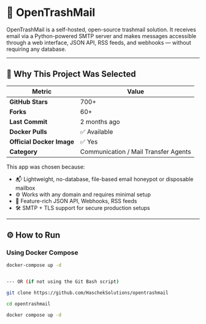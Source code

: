 # 📨 OpenTrashMail

OpenTrashMail is a self-hosted, open-source trashmail solution. It receives email via a Python-powered SMTP server and makes messages accessible through a web interface, JSON API, RSS feeds, and webhooks — without requiring any database.

---

## 🚀 Why This Project Was Selected

| Metric                   | Value             |
|--------------------------|-------------------|
| **GitHub Stars**         | 700+              |
| **Forks**                | 60+               |
| **Last Commit**          | 2 months ago      |
| **Docker Pulls**         | ✅ Available      |
| **Official Docker Image**| ✅ Yes            |
| **Category**             | Communication / Mail Transfer Agents |

This app was chosen because:
- 📬 Lightweight, no-database, file-based email honeypot or disposable mailbox
- ⚙️ Works with any domain and requires minimal setup
- 🧪 Feature-rich JSON API, Webhooks, RSS feeds
- 🛠️ SMTP + TLS support for secure production setups

---

## ⚙️ How to Run

### Using Docker Compose

```bash
docker-compose up -d


--- OR (if not using the Git Bash script)

git clone https://github.com/HaschekSolutions/opentrashmail

cd opentrashmail

docker compose up -d
